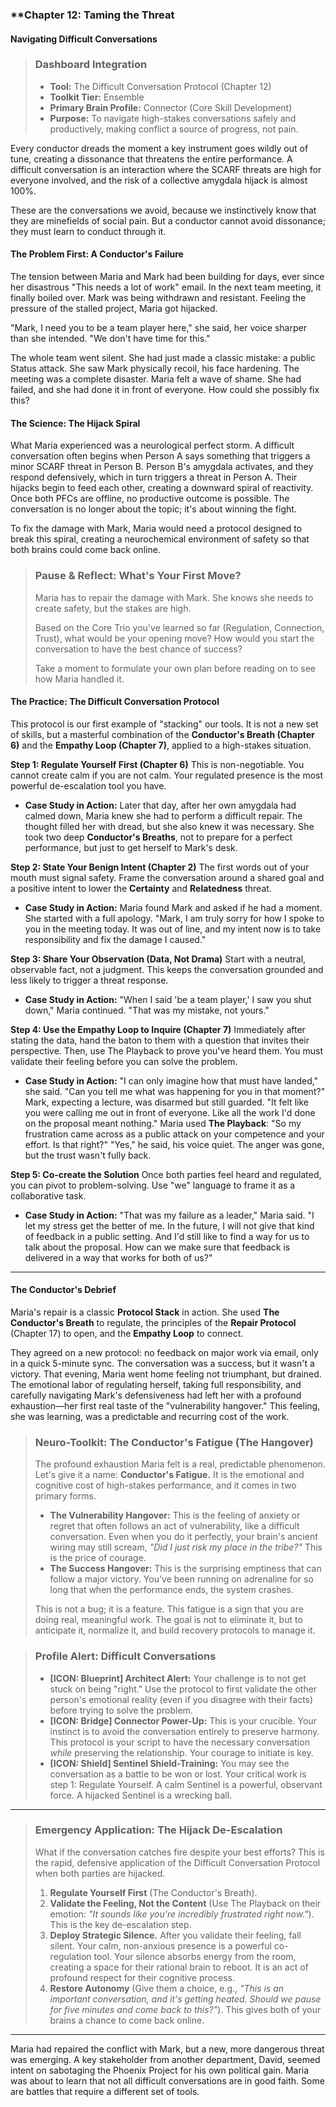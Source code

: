 ### **Chapter 12: Taming the Threat
#### Navigating Difficult Conversations

> ### **Dashboard Integration**
>
> *   **Tool:** The Difficult Conversation Protocol (Chapter 12)
> *   **Toolkit Tier:** Ensemble
> *   **Primary Brain Profile:** Connector (Core Skill Development)
> *   **Purpose:** To navigate high-stakes conversations safely and productively, making conflict a source of progress, not pain.

Every conductor dreads the moment a key instrument goes wildly out of tune, creating a dissonance that threatens the entire performance. A difficult conversation is an interaction where the SCARF threats are high for everyone involved, and the risk of a collective amygdala hijack is almost 100%.

These are the conversations we avoid, because we instinctively know that they are minefields of social pain. But a conductor cannot avoid dissonance; they must learn to conduct through it.

#### **The Problem First: A Conductor's Failure**

The tension between Maria and Mark had been building for days, ever since her disastrous "This needs a lot of work" email. In the next team meeting, it finally boiled over. Mark was being withdrawn and resistant. Feeling the pressure of the stalled project, Maria got hijacked.

"Mark, I need you to be a team player here," she said, her voice sharper than she intended. "We don't have time for this."

The whole team went silent. She had just made a classic mistake: a public Status attack. She saw Mark physically recoil, his face hardening. The meeting was a complete disaster. Maria felt a wave of shame. She had failed, and she had done it in front of everyone. How could she possibly fix this?

#### **The Science: The Hijack Spiral**

What Maria experienced was a neurological perfect storm. A difficult conversation often begins when Person A says something that triggers a minor SCARF threat in Person B. Person B's amygdala activates, and they respond defensively, which in turn triggers a threat in Person A. Their hijacks begin to feed each other, creating a downward spiral of reactivity. Once both PFCs are offline, no productive outcome is possible. The conversation is no longer about the topic; it's about winning the fight.

To fix the damage with Mark, Maria would need a protocol designed to break this spiral, creating a neurochemical environment of safety so that both brains could come back online.

> ### **Pause & Reflect: What's Your First Move?**
>
> Maria has to repair the damage with Mark. She knows she needs to create safety, but the stakes are high.
>
> Based on the Core Trio you've learned so far (Regulation, Connection, Trust), what would be your opening move? How would you start the conversation to have the best chance of success?
>
> Take a moment to formulate your own plan before reading on to see how Maria handled it.

#### **The Practice: The Difficult Conversation Protocol**

This protocol is our first example of "stacking" our tools. It is not a new set of skills, but a masterful combination of the **Conductor's Breath (Chapter 6)** and the **Empathy Loop (Chapter 7)**, applied to a high-stakes situation.

**Step 1: Regulate Yourself First (Chapter 6)**
This is non-negotiable. You cannot create calm if you are not calm. Your regulated presence is the most powerful de-escalation tool you have.

*   **Case Study in Action:** Later that day, after her own amygdala had calmed down, Maria knew she had to perform a difficult repair. The thought filled her with dread, but she also knew it was necessary. She took two deep **Conductor's Breaths**, not to prepare for a perfect performance, but just to get herself to Mark's desk.

**Step 2: State Your Benign Intent (Chapter 2)**
The first words out of your mouth must signal safety. Frame the conversation around a shared goal and a positive intent to lower the **Certainty** and **Relatedness** threat.

*   **Case Study in Action:** Maria found Mark and asked if he had a moment. She started with a full apology. "Mark, I am truly sorry for how I spoke to you in the meeting today. It was out of line, and my intent now is to take responsibility and fix the damage I caused."

**Step 3: Share Your Observation (Data, Not Drama)**
Start with a neutral, observable fact, not a judgment. This keeps the conversation grounded and less likely to trigger a threat response.

*   **Case Study in Action:** "When I said 'be a team player,' I saw you shut down," Maria continued. "That was my mistake, not yours."

**Step 4: Use the Empathy Loop to Inquire (Chapter 7)**
Immediately after stating the data, hand the baton to them with a question that invites their perspective. Then, use The Playback to prove you've heard them. You must validate their feeling before you can solve the problem.

*   **Case Study in Action:** "I can only imagine how that must have landed," she said. "Can you tell me what was happening for you in that moment?"
    Mark, expecting a lecture, was disarmed but still guarded. "It felt like you were calling me out in front of everyone. Like all the work I'd done on the proposal meant nothing."
    Maria used **The Playback**: "So my frustration came across as a public attack on your competence and your effort. Is that right?"
    "Yes," he said, his voice quiet. The anger was gone, but the trust wasn't fully back.

**Step 5: Co-create the Solution**
Once both parties feel heard and regulated, you can pivot to problem-solving. Use "we" language to frame it as a collaborative task.

*   **Case Study in Action:** "That was my failure as a leader," Maria said. "I let my stress get the better of me. In the future, I will not give that kind of feedback in a public setting. And I'd still like to find a way for us to talk about the proposal. How can we make sure that feedback is delivered in a way that works for both of us?"

---

#### **The Conductor's Debrief**
Maria's repair is a classic **Protocol Stack** in action. She used **The Conductor's Breath** to regulate, the principles of the **Repair Protocol** (Chapter 17) to open, and the **Empathy Loop** to connect.

They agreed on a new protocol: no feedback on major work via email, only in a quick 5-minute sync. The conversation was a success, but it wasn't a victory. That evening, Maria went home feeling not triumphant, but drained. The emotional labor of regulating herself, taking full responsibility, and carefully navigating Mark's defensiveness had left her with a profound exhaustion—her first real taste of the "vulnerability hangover." This feeling, she was learning, was a predictable and recurring cost of the work.

> ### **Neuro-Toolkit: The Conductor's Fatigue (The Hangover)**
>
> The profound exhaustion Maria felt is a real, predictable phenomenon. Let's give it a name: **Conductor's Fatigue.** It is the emotional and cognitive cost of high-stakes performance, and it comes in two primary forms.
>
> *   **The Vulnerability Hangover:** This is the feeling of anxiety or regret that often follows an act of vulnerability, like a difficult conversation. Even when you do it perfectly, your brain's ancient wiring may still scream, *"Did I just risk my place in the tribe?"* This is the price of courage.
> *   **The Success Hangover:** This is the surprising emptiness that can follow a major victory. You've been running on adrenaline for so long that when the performance ends, the system crashes.
>
> This is not a bug; it is a feature. This fatigue is a sign that you are doing real, meaningful work. The goal is not to eliminate it, but to anticipate it, normalize it, and build recovery protocols to manage it.

> ### **Profile Alert: Difficult Conversations**
>
> *   **[ICON: Blueprint] Architect Alert:** Your challenge is to not get stuck on being "right." Use the protocol to first validate the other person's emotional reality (even if you disagree with their facts) before trying to solve the problem.
> *   **[ICON: Bridge] Connector Power-Up:** This is your crucible. Your instinct is to avoid the conversation entirely to preserve harmony. This protocol is your script to have the necessary conversation *while* preserving the relationship. Your courage to initiate is key.
> *   **[ICON: Shield] Sentinel Shield-Training:** You may see the conversation as a battle to be won or lost. Your critical work is step 1: Regulate Yourself. A calm Sentinel is a powerful, observant force. A hijacked Sentinel is a wrecking ball.

---
> ### **Emergency Application: The Hijack De-Escalation**
>
> What if the conversation catches fire despite your best efforts? This is the rapid, defensive application of the Difficult Conversation Protocol when both parties are hijacked.
> 1.  **Regulate Yourself First** (The Conductor's Breath).
> 2.  **Validate the Feeling, Not the Content** (Use The Playback on their emotion: *"It sounds like you're incredibly frustrated right now."*). This is the key de-escalation step.
> 3.  **Deploy Strategic Silence.** After you validate their feeling, fall silent. Your calm, non-anxious presence is a powerful co-regulation tool. Your silence absorbs energy from the room, creating a space for their rational brain to reboot. It is an act of profound respect for their cognitive process.
> 4.  **Restore Autonomy** (Give them a choice, e.g., *"This is an important conversation, and it's getting heated. Should we pause for five minutes and come back to this?"*). This gives both of your brains a chance to come back online.

---

Maria had repaired the conflict with Mark, but a new, more dangerous threat was emerging. A key stakeholder from another department, David, seemed intent on sabotaging the Phoenix Project for his own political gain. Maria was about to learn that not all difficult conversations are in good faith. Some are battles that require a different set of tools.
      